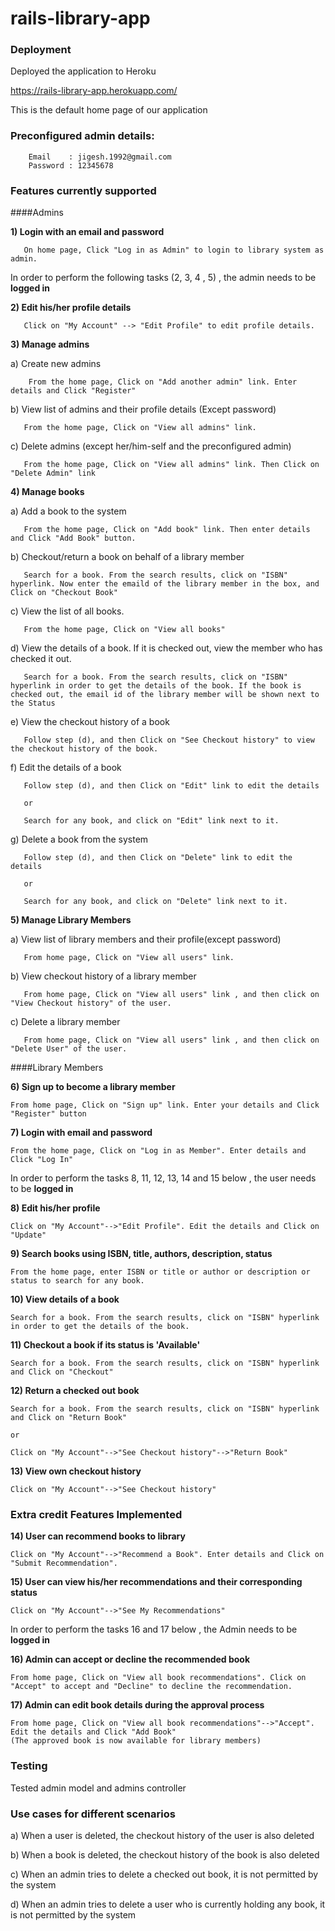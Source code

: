 # rails-library-app

### Deployment

Deployed the application to Heroku

https://rails-library-app.herokuapp.com/  

This is the default home page of our application


### Preconfigured admin details:

        Email    : jigesh.1992@gmail.com
        Password : 12345678

### Features currently supported

####Admins

**1) Login with an email and password**

       On home page, Click "Log in as Admin" to login to library system as admin.

In order to perform the following tasks (2, 3, 4 , 5) , the admin needs to be **logged in**

**2) Edit his/her profile details**

       Click on "My Account" --> "Edit Profile" to edit profile details.

**3) Manage admins**

  a) Create new admins

        From the home page, Click on "Add another admin" link. Enter details and Click "Register"
      
  b) View list of admins and their profile details (Except password)

       From the home page, Click on "View all admins" link.

  c) Delete admins (except her/him-self and the preconfigured admin)

       From the home page, Click on "View all admins" link. Then Click on "Delete Admin" link

**4) Manage books**

   a) Add a book to the system

       From the home page, Click on "Add book" link. Then enter details and Click "Add Book" button.

   b) Checkout/return a book on behalf of a library member

       Search for a book. From the search results, click on "ISBN" hyperlink. Now enter the emaild of the library member in the box, and Click on "Checkout Book"

   c) View the list of all books.

       From the home page, Click on "View all books"

   d) View the details of a book. If it is checked out, view the member who has checked it out.

       Search for a book. From the search results, click on "ISBN" hyperlink in order to get the details of the book. If the book is checked out, the email id of the library member will be shown next to the Status

   e) View the checkout history of a book

       Follow step (d), and then Click on "See Checkout history" to view the checkout history of the book.

   f) Edit the details of a book

       Follow step (d), and then Click on "Edit" link to edit the details

       or 

       Search for any book, and click on "Edit" link next to it.

   g) Delete a book from the system 

       Follow step (d), and then Click on "Delete" link to edit the details

       or 

       Search for any book, and click on "Delete" link next to it.


**5) Manage Library Members**

   a) View list of library members and their profile(except password)

       From home page, Click on "View all users" link.

   b) View checkout history of a library member

       From home page, Click on "View all users" link , and then click on "View Checkout history" of the user.

   c) Delete a library member

       From home page, Click on "View all users" link , and then click on "Delete User" of the user.


####Library Members

**6) Sign up to become a library member**

    From home page, Click on "Sign up" link. Enter your details and Click "Register" button

**7) Login with email and password**

    From the home page, Click on "Log in as Member". Enter details and Click "Log In"

In order to perform the tasks 8, 11, 12, 13, 14 and 15 below , the user needs to be **logged in**

**8) Edit his/her profile**

    Click on "My Account"-->"Edit Profile". Edit the details and Click on "Update"

**9) Search books using ISBN, title, authors, description, status**

    From the home page, enter ISBN or title or author or description or status to search for any book.

**10) View details of a book**

    Search for a book. From the search results, click on "ISBN" hyperlink in order to get the details of the book. 

**11) Checkout a book if its status is 'Available'**

    Search for a book. From the search results, click on "ISBN" hyperlink and Click on "Checkout"

**12) Return a checked out book**

    Search for a book. From the search results, click on "ISBN" hyperlink and Click on "Return Book"

    or

    Click on "My Account"-->"See Checkout history"-->"Return Book"

**13) View own checkout history**

    Click on "My Account"-->"See Checkout history"



### Extra credit Features Implemented 


**14) User can recommend books to library**

    Click on "My Account"-->"Recommend a Book". Enter details and Click on "Submit Recommendation".

**15) User can view his/her recommendations and their corresponding status**

    Click on "My Account"-->"See My Recommendations"

In order to perform the tasks 16 and 17 below , the Admin needs to be **logged in**

**16) Admin can accept or decline the recommended book** 

    From home page, Click on "View all book recommendations". Click on "Accept" to accept and "Decline" to decline the recommendation.

**17) Admin can edit book details during the approval process**

    From home page, Click on "View all book recommendations"-->"Accept". Edit the details and Click "Add Book"
    (The approved book is now available for library members)


### Testing

Tested admin model and admins controller


### Use cases for different scenarios

a) When a user is deleted, the checkout history of the user is also deleted

b) When a book is deleted, the checkout history of the book is also deleted

c) When an admin tries to delete a checked out book, it is not permitted by the system

d) When an admin tries to delete a user who is currently holding any book, it is not permitted by the system



